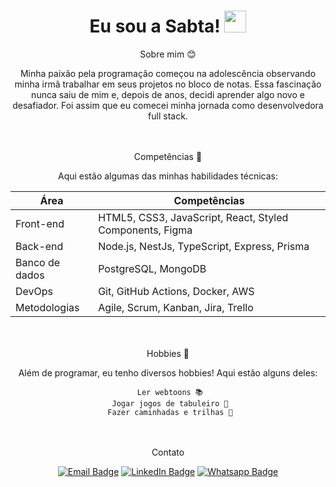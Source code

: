 
 <h1 align="center">Eu sou a Sabta! <img src="https://raw.githubusercontent.com/MartinHeinz/MartinHeinz/master/wave.gif" width="35px" height="35px"/></h1>

<div align="center">
 Sobre mim 😊
 
Minha paixão pela programação começou na adolescência observando minha irmã trabalhar em seus projetos no bloco de notas. Essa fascinação nunca saiu de mim e, depois de anos, decidi aprender algo novo e desafiador. Foi assim que eu comecei minha jornada como desenvolvedora full stack.
 
 <br></br>
 Competências 🔧

Aqui estão algumas das minhas habilidades técnicas:
 
| Área          | Competências                                             |
|---------------|----------------------------------------------------------|
| Front-end     | HTML5, CSS3, JavaScript, React, Styled Components, Figma |
| Back-end      | Node.js, NestJs, TypeScript, Express, Prisma             |
| Banco de dados| PostgreSQL, MongoDB                                      |
| DevOps        | Git, GitHub Actions, Docker, AWS                         |
| Metodologias  | Agile, Scrum, Kanban, Jira, Trello                       |

  <br></br>
 Hobbies 🎉

Além de programar, eu tenho diversos hobbies! Aqui estão alguns deles:

     Ler webtoons 📚
     Jogar jogos de tabuleiro 🎲
         Fazer caminhadas e trilhas 🌄    

  <br></br>
 Contato

[![Email Badge](https://img.shields.io/badge/-Email-purple?style=flat-square&logo=gmail&logoColor=white&link=https://mail.google.com/mail/u/0/#inbox?compose=new&to=sabtaamendes%40gmail.com)](https://mail.google.com/mail/u/0/#inbox?compose=new&to=sabtaamendes%40gmail.com)
[![LinkedIn Badge](https://img.shields.io/badge/-LinkedIn-purple?style=flat-square&logo=linkedin&logoColor=white&link=https://www.linkedin.com/in/sabta-alencar/
)](https://www.linkedin.com/in/sabta-alencar/)
[![Whatsapp Badge](https://img.shields.io/badge/-Whatsapp-purple?style=flat-square&logo=whatsapp&logoColor=white&link=https://wa.me/5592992593300)](https://wa.me/5592992593300)


</div>

